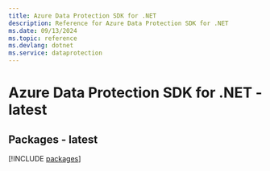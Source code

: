 ```yaml
---
title: Azure Data Protection SDK for .NET
description: Reference for Azure Data Protection SDK for .NET
ms.date: 09/13/2024
ms.topic: reference
ms.devlang: dotnet
ms.service: dataprotection
---
```

# Azure Data Protection SDK for .NET - latest
## Packages - latest
[!INCLUDE [packages](data-protection-index.md)]